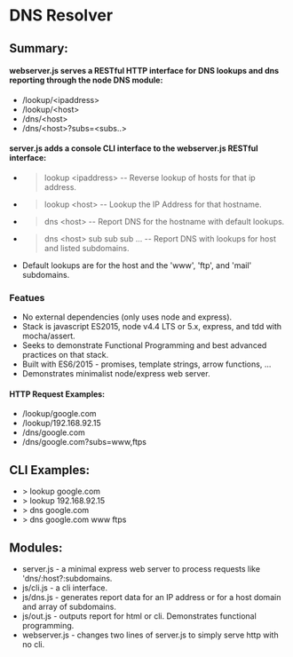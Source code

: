 # DNS Resolver

## Summary:

#### webserver.js serves a RESTful HTTP interface for DNS lookups and dns reporting through the node DNS module:

- /lookup/\<ipaddress\>             
- /lookup/\<host\>                  
- /dns/\<host\>                 
- /dns/\<host\>?subs=\<subs..\>

#### server.js adds a console CLI interface to the webserver.js RESTful interface:

- > lookup \<ipaddress\>           -- Reverse lookup of hosts for that ip address.
- > lookup \<host\>                -- Lookup the IP Address for that hostname.
- > dns \<host\>                   -- Report DNS for the hostname with default lookups.
- > dns \<host\> sub sub sub ...   -- Report DNS with lookups for host and listed subdomains.

- Default lookups are for the host and the 'www', 'ftp', and 'mail' subdomains.

### Featues

- No external dependencies (only uses node and express).
- Stack is javascript ES2015, node v4.4 LTS or 5.x, express, and tdd with mocha/assert.
- Seeks to demonstrate Functional Programming and best advanced practices on that stack.
- Built with ES6/2015 - promises, template strings, arrow functions, ...
- Demonstrates minimalist node/express web server.

#### HTTP Request Examples:

- /lookup/google.com
- /lookup/192.168.92.15
- /dns/google.com
- /dns/google.com?subs=www,ftps

## CLI Examples:

- \> lookup google.com
- \> lookup 192.168.92.15
- \> dns google.com
- \> dns google.com www ftps

## Modules:

- server.js    - a minimal express web server to process requests like 'dns/:host?:subdomains.
- js/cli.js    - a cli interface.
- js/dns.js    - generates report data for an IP address or for a host domain and array of subdomains.
- js/out.js    - outputs report for html or cli.  Demonstrates functional programming.
- webserver.js - changes two lines of server.js to simply serve http with no cli.
